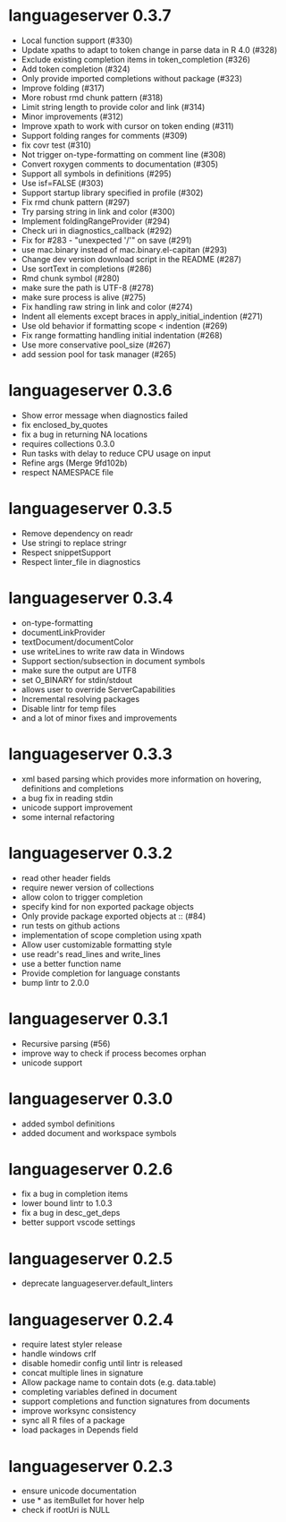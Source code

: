 # languageserver 0.3.7

- Local function support (#330)
- Update xpaths to adapt to token change in parse data in R 4.0 (#328)
- Exclude existing completion items in token_completion (#326)
- Add token completion (#324)
- Only provide imported completions without package (#323)
- Improve folding (#317)
- More robust rmd chunk pattern (#318)
- Limit string length to provide color and link (#314)
- Minor improvements (#312)
- Improve xpath to work with cursor on token ending (#311)
- Support folding ranges for comments (#309)
- fix covr test (#310)
- Not trigger on-type-formatting on comment line (#308)
- Convert roxygen comments to documentation (#305)
- Support all symbols in definitions (#295)
- Use isf=FALSE (#303)
- Support startup library specified in profile (#302)
- Fix rmd chunk pattern (#297)
- Try parsing string in link and color (#300)
- Implement foldingRangeProvider (#294)
- Check uri in diagnostics_callback (#292)
- Fix for #283 - "unexpected '/'" on save (#291)
- use mac.binary instead of mac.binary.el-capitan (#293)
- Change dev version download script in the README (#287)
- Use sortText in completions (#286)
- Rmd chunk symbol (#280)
- make sure the path is UTF-8 (#278)
- make sure process is alive (#275)
- Fix handling raw string in link and color (#274)
- Indent all elements except braces in apply_initial_indention (#271)
- Use old behavior if formatting scope < indention (#269)
- Fix range formatting handling initial indentation (#268)
- Use more conservative pool_size (#267)
- add session pool for task manager (#265)

# languageserver 0.3.6

- Show error message when diagnostics failed
- fix enclosed_by_quotes
- fix a bug in returning NA locations
- requires collections 0.3.0
- Run tasks with delay to reduce CPU usage on input 
- Refine args (Merge 9fd102b)
- respect NAMESPACE file


# languageserver 0.3.5

- Remove dependency on readr
- Use stringi to replace stringr
- Respect snippetSupport
- Respect linter_file in diagnostics


# languageserver 0.3.4

- on-type-formatting
- documentLinkProvider
- textDocument/documentColor
- use writeLines to write raw data in Windows
- Support section/subsection in document symbols
- make sure the output are UTF8
- set O_BINARY for stdin/stdout
- allows user to override ServerCapabilities
- Incremental resolving packages
- Disable lintr for temp files
- and a lot of minor fixes and improvements


# languageserver 0.3.3

- xml based parsing which provides more information on hovering, definitions and completions
- a bug fix in reading stdin
- unicode support improvement
- some internal refactoring

# languageserver 0.3.2

- read other header fields
- require newer version of collections
- allow colon to trigger completion
- specify kind for non exported package objects
- Only provide package exported objects at :: (#84)
- run tests on github actions
- implementation of scope completion using xpath
- Allow user customizable formatting style
- use readr's read_lines and write_lines
- use a better function name
- Provide completion for language constants
- bump lintr to 2.0.0


# languageserver 0.3.1

- Recursive parsing (#56)
- improve way to check if process becomes orphan
- unicode support


# languageserver 0.3.0

- added symbol definitions
- added document and workspace symbols
 
# languageserver 0.2.6

- fix a bug in completion items
- lower bound lintr to 1.0.3
- fix a bug in desc_get_deps
- better support vscode settings

# languageserver 0.2.5

- deprecate languageserver.default_linters

# languageserver 0.2.4

- require latest styler release
- handle windows crlf
- disable homedir config until lintr is released
- concat multiple lines in signature
- Allow package name to contain dots (e.g. data.table)
- completing variables defined in document 
- support completions and function signatures from documents
- improve worksync consistency
- sync all R files of a package
- load packages in Depends field


# languageserver 0.2.3

- ensure unicode documentation
- use * as itemBullet for hover help
- check if rootUri is NULL
